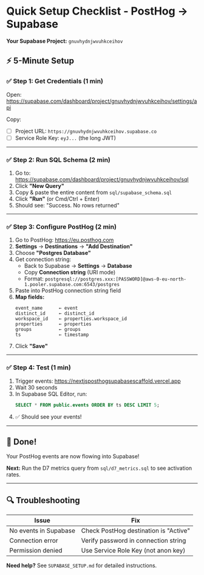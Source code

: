 # Quick Setup Checklist - PostHog → Supabase

**Your Supabase Project:** `gnuvhydnjwvuhkceihov`

## ⚡ 5-Minute Setup

### ✅ Step 1: Get Credentials (1 min)

Open: https://supabase.com/dashboard/project/gnuvhydnjwvuhkceihov/settings/api

Copy:
- [ ] Project URL: `https://gnuvhydnjwvuhkceihov.supabase.co`
- [ ] Service Role Key: `eyJ...` (the long JWT)

---

### ✅ Step 2: Run SQL Schema (2 min)

1. Go to: https://supabase.com/dashboard/project/gnuvhydnjwvuhkceihov/sql
2. Click **"New Query"**
3. Copy & paste the entire content from `sql/supabase_schema.sql`
4. Click **"Run"** (or Cmd/Ctrl + Enter)
5. Should see: "Success. No rows returned"

---

### ✅ Step 3: Configure PostHog (2 min)

1. Go to PostHog: https://eu.posthog.com
2. **Settings** → **Destinations** → **"Add Destination"**
3. Choose **"Postgres Database"**
4. Get connection string:
   - Back to Supabase → **Settings** → **Database**
   - Copy **Connection string** (URI mode)
   - Format: `postgresql://postgres.xxx:[PASSWORD]@aws-0-eu-north-1.pooler.supabase.com:6543/postgres`
5. Paste into PostHog connection string field
6. **Map fields:**
   ```
   event_name      ← event
   distinct_id     ← distinct_id
   workspace_id    ← properties.workspace_id
   properties      ← properties
   groups          ← groups
   ts              ← timestamp
   ```
7. Click **"Save"**

---

### ✅ Step 4: Test (1 min)

1. Trigger events: https://nextjsposthogsupabasescaffold.vercel.app
2. Wait 30 seconds
3. In Supabase SQL Editor, run:
   ```sql
   SELECT * FROM public.events ORDER BY ts DESC LIMIT 5;
   ```
4. ✅ Should see your events!

---

## 🎉 Done!

Your PostHog events are now flowing into Supabase!

**Next:** Run the D7 metrics query from `sql/d7_metrics.sql` to see activation rates.

---

## 🔍 Troubleshooting

| Issue | Fix |
|-------|-----|
| No events in Supabase | Check PostHog destination is "Active" |
| Connection error | Verify password in connection string |
| Permission denied | Use Service Role Key (not anon key) |

**Need help?** See `SUPABASE_SETUP.md` for detailed instructions.

